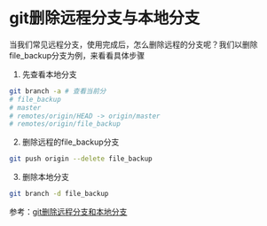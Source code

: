 # git删除远程分支与本地分支

当我们常见远程分支，使用完成后，怎么删除远程的分支呢？我们以删除file_backup分支为例，来看看具体步骤

1. 先查看本地分支

```bash
git branch -a # 查看当前分
# file_backup
# master
# remotes/origin/HEAD -> origin/master
# remotes/origin/file_backup
```

2. 删除远程的file_backup分支

```bash
git push origin --delete file_backup
```

3. 删除本地分支

```bash
git branch -d file_backup
```

参考：[git删除远程分支和本地分支](https://www.cnblogs.com/luosongchao/p/3408365.html)